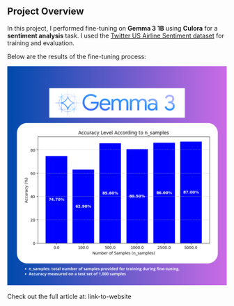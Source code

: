 ## Project Overview

In this project, I performed fine-tuning on **Gemma 3 1B** using **Culora** for a **sentiment analysis** task. I used the [Twitter US Airline Sentiment dataset](https://www.kaggle.com/datasets/marufnthewindows/twitter-us-airline-sentiment) for training and evaluation.

Below are the results of the fine-tuning process:

![results](1.png)

Check out the full article at: link-to-website